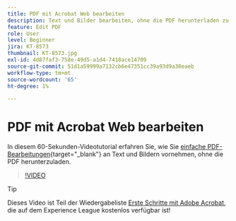 ```yaml
---
title: PDF mit Acrobat Web bearbeiten
description: Text und Bilder bearbeiten, ohne die PDF herunterladen zu müssen
feature: Edit PDF
role: User
level: Beginner
jira: KT-8573
thumbnail: KT-8573.jpg
exl-id: 4d87faf3-758e-49d5-a1d4-7418ace14709
source-git-commit: 51d1a59999a7132cb6e47351cc39a93d9a38eaeb
workflow-type: tm+mt
source-wordcount: '65'
ht-degree: 1%

---
```


# PDF mit Acrobat Web bearbeiten

In diesem 60-Sekunden-Videotutorial erfahren Sie, wie Sie [einfache PDF-Bearbeitungen](https://www.adobe.com/de/acrobat/online/pdf-editor.html){target="_blank"} an Text und Bildern vornehmen, ohne die PDF herunterzuladen.

>[!VIDEO](https://video.tv.adobe.com/v/336362?quality=12&learn=on&hidetitle=true)

>[!TIP]
>
>Dieses Video ist Teil der Wiedergabeliste [Erste Schritte mit Adobe Acrobat](https://experienceleague.adobe.com/en/playlists/acrobat-get-started-business-users), die auf dem Experience League kostenlos verfügbar ist!
